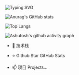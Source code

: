 ![Typing SVG](https://readme-typing-svg.demolab.com/?lines=If+you+can't+explain+it+simply+you+don't+understand+it+well+enough)


![Anurag's GitHub stats](https://github-readme-stats.vercel.app/api?username=sudashuiqifei)

![Top Langs](https://github-readme-stats.vercel.app/api/top-langs/?username=sudashuiqifei)

![Ashutosh's github activity graph](https://github-readme-activity-graph.vercel.app/graph?username=sudashuiqifei)












- 🔭 技术栈


- ⭐️  Github Star
GitHub Stats

- 📫 项目 Projects...

